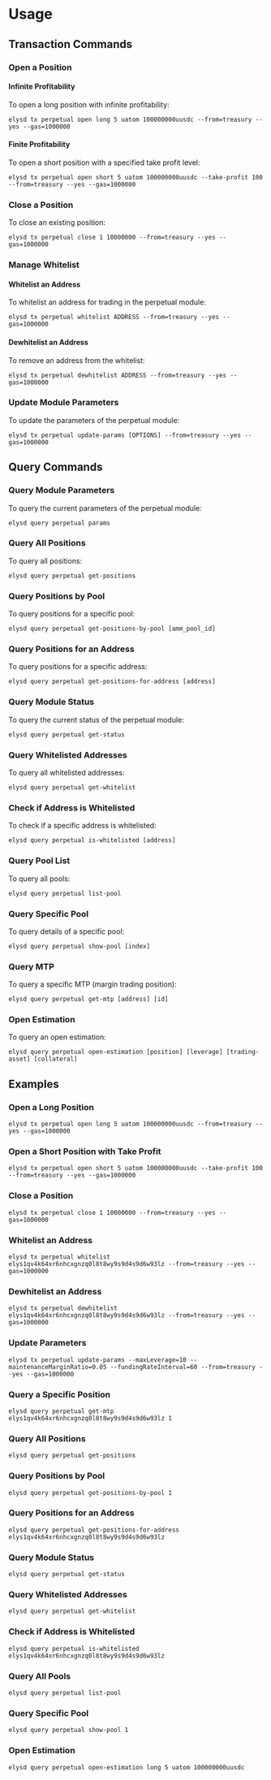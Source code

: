 <!--
order: 3
-->

# Usage

## Transaction Commands

### Open a Position

#### Infinite Profitability

To open a long position with infinite profitability:

```shell
elysd tx perpetual open long 5 uatom 100000000uusdc --from=treasury --yes --gas=1000000
```

#### Finite Profitability

To open a short position with a specified take profit level:

```shell
elysd tx perpetual open short 5 uatom 100000000uusdc --take-profit 100 --from=treasury --yes --gas=1000000
```

### Close a Position

To close an existing position:

```shell
elysd tx perpetual close 1 10000000 --from=treasury --yes --gas=1000000
```

### Manage Whitelist

#### Whitelist an Address

To whitelist an address for trading in the perpetual module:

```shell
elysd tx perpetual whitelist ADDRESS --from=treasury --yes --gas=1000000
```

#### Dewhitelist an Address

To remove an address from the whitelist:

```shell
elysd tx perpetual dewhitelist ADDRESS --from=treasury --yes --gas=1000000
```

### Update Module Parameters

To update the parameters of the perpetual module:

```shell
elysd tx perpetual update-params [OPTIONS] --from=treasury --yes --gas=1000000
```

## Query Commands

### Query Module Parameters

To query the current parameters of the perpetual module:

```shell
elysd query perpetual params
```

### Query All Positions

To query all positions:

```shell
elysd query perpetual get-positions
```

### Query Positions by Pool

To query positions for a specific pool:

```shell
elysd query perpetual get-positions-by-pool [amm_pool_id]
```

### Query Positions for an Address

To query positions for a specific address:

```shell
elysd query perpetual get-positions-for-address [address]
```

### Query Module Status

To query the current status of the perpetual module:

```shell
elysd query perpetual get-status
```

### Query Whitelisted Addresses

To query all whitelisted addresses:

```shell
elysd query perpetual get-whitelist
```

### Check if Address is Whitelisted

To check if a specific address is whitelisted:

```shell
elysd query perpetual is-whitelisted [address]
```

### Query Pool List

To query all pools:

```shell
elysd query perpetual list-pool
```

### Query Specific Pool

To query details of a specific pool:

```shell
elysd query perpetual show-pool [index]
```

### Query MTP

To query a specific MTP (margin trading position):

```shell
elysd query perpetual get-mtp [address] [id]
```

### Open Estimation

To query an open estimation:

```shell
elysd query perpetual open-estimation [position] [leverage] [trading-asset] [collateral]
```

## Examples

### Open a Long Position

```shell
elysd tx perpetual open long 5 uatom 100000000uusdc --from=treasury --yes --gas=1000000
```

### Open a Short Position with Take Profit

```shell
elysd tx perpetual open short 5 uatom 100000000uusdc --take-profit 100 --from=treasury --yes --gas=1000000
```

### Close a Position

```shell
elysd tx perpetual close 1 10000000 --from=treasury --yes --gas=1000000
```

### Whitelist an Address

```shell
elysd tx perpetual whitelist elys1qv4k64xr6nhcxgnzq0l8t8wy9s9d4s9d6w93lz --from=treasury --yes --gas=1000000
```

### Dewhitelist an Address

```shell
elysd tx perpetual dewhitelist elys1qv4k64xr6nhcxgnzq0l8t8wy9s9d4s9d6w93lz --from=treasury --yes --gas=1000000
```

### Update Parameters

```shell
elysd tx perpetual update-params --maxLeverage=10 --maintenanceMarginRatio=0.05 --fundingRateInterval=60 --from=treasury --yes --gas=1000000
```

### Query a Specific Position

```shell
elysd query perpetual get-mtp elys1qv4k64xr6nhcxgnzq0l8t8wy9s9d4s9d6w93lz 1
```

### Query All Positions

```shell
elysd query perpetual get-positions
```

### Query Positions by Pool

```shell
elysd query perpetual get-positions-by-pool 1
```

### Query Positions for an Address

```shell
elysd query perpetual get-positions-for-address elys1qv4k64xr6nhcxgnzq0l8t8wy9s9d4s9d6w93lz
```

### Query Module Status

```shell
elysd query perpetual get-status
```

### Query Whitelisted Addresses

```shell
elysd query perpetual get-whitelist
```

### Check if Address is Whitelisted

```shell
elysd query perpetual is-whitelisted elys1qv4k64xr6nhcxgnzq0l8t8wy9s9d4s9d6w93lz
```

### Query All Pools

```shell
elysd query perpetual list-pool
```

### Query Specific Pool

```shell
elysd query perpetual show-pool 1
```

### Open Estimation

```shell
elysd query perpetual open-estimation long 5 uatom 100000000uusdc
```
